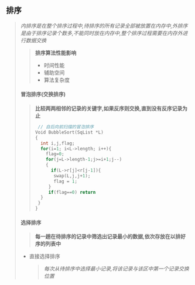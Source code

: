 ## 排序

> _内排序是在整个排序过程中,待排序的所有记录全部被放置在内存中,外排序是由于排序记录个数多,不能同时放在内存中,整个排序过程需要在内存外进行数据交换_
>
> > __排序算法性能影响__
> >
> > - 时间性能
> > - 辅助空间
> > - 算法复杂度
>
> #### 冒泡排序(交换排序)
>
> > __比较两两相邻的记录的关键字,如果反序则交换,直到没有反序记录为止__
> >
> > ~~~c
> >  // 自后向前扫描的冒泡排序
> > Void BubbleSort(SqList *L)
> > {
> >   int i,j,flag;
> >   for(i=1; i<L->length; i++){
> >     flag=0;
> >     for(j=L->length-1;j>=i+1;j--)
> >     {
> >       if(L->r[j]<r[j-1]){
> >        swap(L,j,j+1);
> >        flag = 1;
> >      }  
> >      if(flag==0) return
> >   }
> >  }
> > }
> > 
> >~~~
>
> #### 选择排序
>
> > __每一趟在待排序的记录中筛选出记录最小的数据,依次存放在以排好序的列表中__
>
> - 直接选择排序
>
>   > _每次从待排序中选择最小记录,将该记录与该区中第一个记录交换位置_
>   >
>   > 